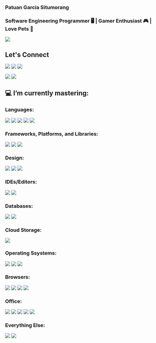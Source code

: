 ### Patuan Garcia Situmorang
### Software Engineering Programmer 🖥 | Gamer Enthusiast 🎮 | Love Pets 🐶

<p align="left">
  <img src="https://media.discordapp.net/attachments/977606152269467659/1102458935300075541/fotopribadi.jpeg?width=358&height=637">
</p>


## Let's Connect

<a href="mailto:patuangarcia@gmail.com?subject='Found you on GitHub'" alt='gmail'><img src="https://img.shields.io/badge/Gmail-D14836?style=for-the-badge&logo=gmail&logoColor=white"></a>
<a alt='instagram' href="https://www.instagram.com/patuangs/"><img src="https://img.shields.io/badge/patuangs-%23E4405F.svg?style=for-the-badge&logo=Instagram&logoColor=white"></a>
<a alt='linkedin' href="https://www.linkedin.com/in/patuan-situmorang-5848a6274/"><img src="https://img.shields.io/badge/linkedin-%230077B5.svg?style=for-the-badge&logo=linkedin&logoColor=white"></a>

<a alt='steam' href="https://steamcommunity.com/id/patuan_gtr/"><img src="https://img.shields.io/badge/steam-%23000000.svg?style=for-the-badge&logo=steam&logoColor=white"></a>
<a alt='spotify' href="https://open.spotify.com/user/217fmp2sareo6bnyi2nq43h4q?si=7f6504ed685e43b5"><img src="https://img.shields.io/badge/Spotify-1ED760?style=for-the-badge&logo=spotify&logoColor=white"></a>

## 💻 I’m currently mastering:

### Languages:

<span><img src="https://img.shields.io/badge/python-3670A0?style=for-the-badge&logo=python&logoColor=ffdd54" /></span>
<span><img src="https://img.shields.io/badge/css3-%231572B6.svg?style=for-the-badge&logo=css3&logoColor=white"/></span>
<span><img src="https://img.shields.io/badge/html5-%23E34F26.svg?style=for-the-badge&logo=html5&logoColor=white"/></span>
<span><img src="https://img.shields.io/badge/javascript-%23323330.svg?style=for-the-badge&logo=javascript&logoColor=%23F7DF1E"/></span>
<span><img src="https://img.shields.io/badge/php-%23777BB4.svg?style=for-the-badge&logo=php&logoColor=white"/></span>

### Frameworks, Platforms, and Libraries:

<span><img src="https://img.shields.io/badge/bootstrap-%23563D7C.svg?style=for-the-badge&logo=bootstrap&logoColor=white"/></span>
<span><img src="https://img.shields.io/badge/JWT-black?style=for-the-badge&logo=JSON%20web%20tokens"/></span>
<span><img src="https://img.shields.io/badge/node.js-6DA55F?style=for-the-badge&logo=node.js&logoColor=white"/></span>

### Design:

<span><img src="https://img.shields.io/badge/adobe-%23FF0000.svg?style=for-the-badge&logo=adobe&logoColor=white"/></span>
<span><img src="https://img.shields.io/badge/adobephotoshop-%2331A8FF.svg?style=for-the-badge&logo=adobephotoshop&logoColor=white"/></span>
<span><img src="https://img.shields.io/badge/Canva-%2300C4CC.svg?style=for-the-badge&logo=Canva&logoColor=white"/></span>

### IDEs/Editors:

<span><img src="https://img.shields.io/badge/Visual%20Studio%20Code-0078d7.svg?style=for-the-badge&logo=visual-studio-code&logoColor=white"/></span>
<span><img src="https://img.shields.io/badge/Visual%20Studio-5C2D91.svg?style=for-the-badge&logo=visual-studio&logoColor=white"/></span>

### Databases:

<span><img src="https://img.shields.io/badge/Microsoft%20SQL%20Sever-CC2927?style=for-the-badge&logo=microsoft%20sql%20server&logoColor=white"/></span>
<span><img src="https://img.shields.io/badge/mysql-%2300f.svg?style=for-the-badge&logo=mysql&logoColor=white"/></span>

### Cloud Storage:

<span><img src="https://img.shields.io/badge/Google%20Drive-4285F4?style=for-the-badge&logo=googledrive&logoColor=white"/></span>

### Operating Ssystems:

<span><img src="https://img.shields.io/badge/Android-3DDC84?style=for-the-badge&logo=android&logoColor=white"/></span>
<span><img src="https://img.shields.io/badge/Linux-FCC624?style=for-the-badge&logo=linux&logoColor=black"/></span>
<span><img src="https://img.shields.io/badge/Windows-0078D6?style=for-the-badge&logo=windows&logoColor=white"/></span>

### Browsers:

<span><img src="https://img.shields.io/badge/Edge-0078D7?style=for-the-badge&logo=Microsoft-edge&logoColor=white"/></span>
<span><img src="https://img.shields.io/badge/Firefox-FF7139?style=for-the-badge&logo=Firefox-Browser&logoColor=white"/></span>
<span><img src="https://img.shields.io/badge/Google%20Chrome-4285F4?style=for-the-badge&logo=GoogleChrome&logoColor=white"/></span>
<span><img src="https://img.shields.io/badge/Internet%20Explorer-0076D6?style=for-the-badge&logo=Internet%20Explorer&logoColor=white"/></span>

### Office:

<span><img src="https://img.shields.io/badge/Microsoft-0078D4?style=for-the-badge&logo=microsoft&logoColor=white"/></span>
<span><img src="https://img.shields.io/badge/Microsoft_Excel-217346?style=for-the-badge&logo=microsoft-excel&logoColor=white"/></span>
<span><img src="https://img.shields.io/badge/Microsoft_Office-D83B01?style=for-the-badge&logo=microsoft-office&logoColor=white"/></span>
<span><img src="https://img.shields.io/badge/Microsoft_PowerPoint-B7472A?style=for-the-badge&logo=microsoft-powerpoint&logoColor=white"/></span>
<span><img src="https://img.shields.io/badge/Microsoft_Word-2B579A?style=for-the-badge&logo=microsoft-word&logoColor=white"/></span>

### Everything Else:

<span><img src="https://img.shields.io/badge/Postman-FF6C37?style=for-the-badge&logo=postman&logoColor=white"/></span>
<span><img src="https://img.shields.io/badge/WordPress-%23117AC9.svg?style=for-the-badge&logo=WordPress&logoColor=white"/></span>

<!--
**Patuan-28/Patuan-28** is a ✨ _special_ ✨ repository because its `README.md` (this file) appears on your GitHub profile.

Here are some ideas to get you started:

- 🔭 I’m currently working on ...
- 🌱 I’m currently learning ...
- 👯 I’m looking to collaborate on ...
- 🤔 I’m looking for help with ...
- 💬 Ask me about ...
- 📫 How to reach me: ...
- 😄 Pronouns: ...
- ⚡ Fun fact: ...
-->
